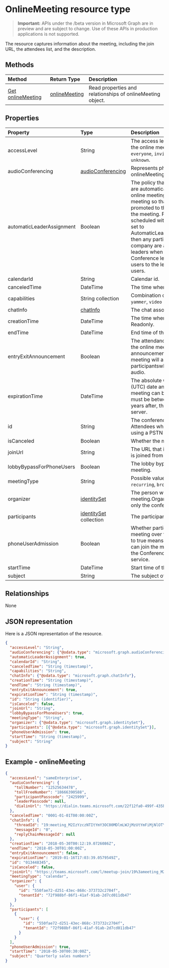 # OnlineMeeting resource type

> **Important:** APIs under the /beta version in Microsoft Graph are in preview and are subject to change. Use of these APIs in production applications is not supported.

The resource captures information about the meeting, including the join URL, the attendees list, and the description.

## Methods

| Method         | Return Type | Description |
|:---------------|:--------|:----------|
|[Get onlineMeeting](../api/onlineMeeting_get.md)|[onlineMeeting](onlineMeeting.md)|Read properties and relationships of onlineMeeting object.|

## Properties

| Property                  | Type                                                   | Description                                                                                                                |
| :------------------------ | :----------------------------------------------------- | :------------------------------------------------------------------------------------------------------------------------- |
| accessLevel               | String                                                 | The access level that controls admission to the online meeting. Possible values are: `everyone`, `invited`, `locked`, `sameEnterprise`, `unknown`. |
| audioConferencing         | [audioConferencing](audioConferencing.md)              | Represents phone access information for an onlineMeeting. |
| automaticLeaderAssignment | Boolean                                                | The policy that determines which participants are automatically promoted to leaders. An online meeting organizer can schedule a meeting so that users are automatically promoted to the leader role when they join the meeting. For example, if the meeting is scheduled withautomatic promotion policy set to AutomaticLeaderAssignment.SameEnterprise, then any participants from the organizer's company are automatically promoted to leaders when they join the meeting. Conference leaders can still promote specific users to the leader role, including anonymous users. |
| calendarId                | String                                                 | Calendar id. |
| canceledTime              | DateTime                                               | The time when the meeting was canceled. |
| capabilities              | String collection                                      | Combination of `q and a`, `videoOnDemand`, `yammer`, `video interop` |
| chatInfo                  | [chatInfo](chatInfo.md)                                | The chat associated with this meeting. |
| creationTime              | DateTime                                               | The time when the meeting was created. Readonly.
| endTime                   | DateTime                                               | End time of the meeting. |
| entryExitAnnouncement     | Boolean                                                | The attendance announcements status for the online meeting. When attendance announcements are enabled, the online meeting will announce the names of the participantswho join the meeting through audio. |
| expirationTime            | DateTime                                               | The absolute Coordinated Universal Time (UTC) date and time after which the online meeting can be deleted.The day and time must be between one year before, and ten years after, the current date and time on the server. |
| id                        | String                                                 | The conference ID for the online meeting. Attendees who dial into the online meeting by using a PSTN phone use the conference ID. |
| isCanceled                | Boolean                                                | Whether the meeting has been canceled. |
| joinUrl                   | String                                                 | The URL that is used when the online meeting is joined from the web. |
| lobbyBypassForPhoneUsers  | Boolean                                                | The lobby bypass setting for this online meeting. |
| meetingType               | String                                                 | Possible values are: `meetNow`, `calendar`, `recurring`, `broadcast` |
| organizer                 | [identitySet](identitySet.md)                          | The person who scheduled the meeting.Organizers can enumerate or change only the conferences that they organize. | |
| participants              | [identitySet](identitySet.md) collection               | The participants invited to the meeting. |
| phoneUserAdmission        | Boolean                                                | Whether participants can join the online meeting over the phone. Setting this property to true means that online meeting participants can join the meetingover the phone through the Conferencing Auto Attendant (CAA) service. |
| startTime                 | DateTime                                               | Start time of the meeting. |
| subject                   | String                                                 | The subject of the online meeting. |

## Relationships
None

## JSON representation

Here is a JSON representation of the resource.

<!-- {
  "blockType": "resource",
  "optionalProperties": [

  ],
  "@odata.type": "microsoft.graph.onlineMeeting"
}-->

```json
{
  "accessLevel": "String",
  "audioConferencing": {"@odata.type": "microsoft.graph.audioConferencing"},
  "automaticLeaderAssignment": true,
  "calendarId": "String",
  "canceledTime": "String (timestamp)",
  "capabilities": "String",
  "chatInfo": {"@odata.type": "microsoft.graph.chatInfo"},
  "creationTime": "String (timestamp)",
  "endTime": "String (timestamp)",
  "entryExitAnnouncement": true,
  "expirationTime": "String (timestamp)",
  "id": "String (identifier)",
  "isCanceled": false,
  "joinUrl": "String",
  "lobbyBypassForPhoneUsers": true,
  "meetingType": "String",
  "organizer": {"@odata.type": "microsoft.graph.identitySet"},
  "participants": [{"@odata.type": "microsoft.graph.identitySet"}],
  "phoneUserAdmission": true,
  "startTime": "String (timestamp)",
  "subject": "String"
}
```

## Example - onlineMeeting

``` json
{
  "accessLevel": "sameEnterprise",
  "audioConferencing": {
    "tollNumber": "12525634478",
    "tollFreeNumber": "18666390588",
    "participantPasscode": "2425999",
    "leaderPasscode": null,
    "dialinUrl": "https://dialin.teams.microsoft.com/22f12fa0-499f-435b-bc69-b8de580ba330?id=2425999"
  },
  "canceledTime": "0001-01-01T00:00:00Z",
  "chatInfo": {
    "threadId": "19:meeting_M2IzYzczNTItYmY3OC00MDlmLWJjMzUtYmFiMjNlOTY4MGEz@thread.skype",
    "messageId": "0",
    "replyChainMessageId": null
  },
  "creationTime": "2018-05-30T00:12:19.0726086Z",
  "endTime": "2018-05-30T01:00:00Z",
  "entryExitAnnouncement": false,
  "expirationTime": "2019-01-16T17:03:39.0579549Z",
  "id": "013448345",
  "isCanceled": false,
  "joinUrl": "https://teams.microsoft.com/l/meetup-join/19%3ameeting_M2IzYzczNTItYmY3OC00MDlmLWJjMzUtYmFiMjNlOTY4MGEz%40thread.skype/0?context=%7b%22Tid%22%3a%2272f988bf-86f1-41af-91ab-2d7cd011db47%22%2c%22Oid%22%3a%22550fae72-d251-43ec-868c-373732c2704f%22%7d",
  "meetingType": "calendar",
  "organizer": {
    "user": {
      "id": "550fae72-d251-43ec-868c-373732c2704f",
      "tenantId": "72f988bf-86f1-41af-91ab-2d7cd011db47"
    }
  },
  "participants": [
    {
      "user": {
        "id": "550fae72-d251-43ec-868c-373732c2704f",
        "tenantId": "72f988bf-86f1-41af-91ab-2d7cd011db47"
      }
    }
  ],
  "phoneUserAdmission": true,
  "startTime": "2018-05-30T00:30:00Z",
  "subject": "Quarterly sales numbers"
}
```

<!-- uuid: 8fcb5dbc-d5aa-4681-8e31-b001d5168d79
2015-10-25 14:57:30 UTC -->
<!-- {
  "type": "#page.annotation",
  "description": "onlineMeeting resource",
  "keywords": "",
  "section": "documentation",
  "tocPath": ""
}-->
